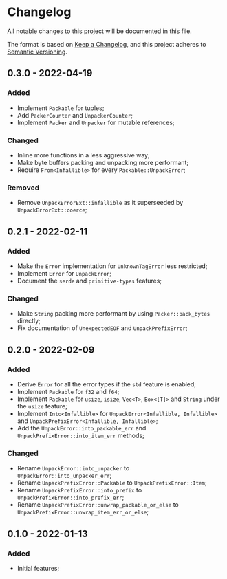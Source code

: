 # Changelog

All notable changes to this project will be documented in this file.

The format is based on [Keep a Changelog](https://keepachangelog.com/en/1.0.0/),
and this project adheres to [Semantic Versioning](https://semver.org/spec/v2.0.0.html).

<!-- ## Unreleased - YYYY-MM-DD

### Added

### Changed

### Deprecated

### Removed

### Fixed

### Security -->


## 0.3.0 - 2022-04-19

### Added

- Implement `Packable` for tuples;
- Add `PackerCounter` and `UnpackerCounter`;
- Implement `Packer` and `Unpacker` for mutable references;

### Changed

- Inline more functions in a less aggressive way;
- Make byte buffers packing and unpacking more performant;
- Require `From<Infallible>` for every `Packable::UnpackError`;

### Removed

- Remove `UnpackErrorExt::infallible` as it superseeded by `UnpackErrorExt::coerce`;

## 0.2.1 - 2022-02-11

### Added

- Make the `Error` implementation for `UnknownTagError` less restricted;
- Implement `Error` for `UnpackError`;
- Document the `serde` and `primitive-types` features;

### Changed

- Make `String` packing more performant by using `Packer::pack_bytes` directly;
- Fix documentation of `UnexpectedEOF` and `UnpackPrefixError`;

## 0.2.0 - 2022-02-09

### Added

- Derive `Error` for all the error types if the `std` feature is enabled;
- Implement `Packable` for `f32` and `f64`;
- Implement `Packable` for `usize`, `isize`, `Vec<T>`, `Box<[T]>` and `String` under the `usize` feature;
- Implement `Into<Infallible>` for `UnpackError<Infallible, Infallible>` and `UnpackPrefixError<Infallible, Infallible>`;
- Add the `UnpackError::into_packable_err` and `UnpackPrefixError::into_item_err` methods;

### Changed

- Rename `UnpackError::into_unpacker` to `UnpackError::into_unpacker_err`;
- Rename `UnpackPrefixError::Packable` to `UnpackPrefixError::Item`;
- Rename `UnpackPrefixError::into_prefix` to `UnpackPrefixError::into_prefix_err`;
- Rename `UnpackPrefixError::unwrap_packable_or_else` to `UnpackPrefixError::unwrap_item_err_or_else`;

## 0.1.0 - 2022-01-13

### Added

- Initial features;
